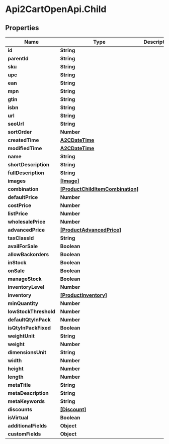 # Api2CartOpenApi.Child

## Properties

Name | Type | Description | Notes
------------ | ------------- | ------------- | -------------
**id** | **String** |  | [optional] 
**parentId** | **String** |  | [optional] 
**sku** | **String** |  | [optional] 
**upc** | **String** |  | [optional] 
**ean** | **String** |  | [optional] 
**mpn** | **String** |  | [optional] 
**gtin** | **String** |  | [optional] 
**isbn** | **String** |  | [optional] 
**url** | **String** |  | [optional] 
**seoUrl** | **String** |  | [optional] 
**sortOrder** | **Number** |  | [optional] 
**createdTime** | [**A2CDateTime**](A2CDateTime.md) |  | [optional] 
**modifiedTime** | [**A2CDateTime**](A2CDateTime.md) |  | [optional] 
**name** | **String** |  | [optional] 
**shortDescription** | **String** |  | [optional] 
**fullDescription** | **String** |  | [optional] 
**images** | [**[Image]**](Image.md) |  | [optional] 
**combination** | [**[ProductChildItemCombination]**](ProductChildItemCombination.md) |  | [optional] 
**defaultPrice** | **Number** |  | [optional] 
**costPrice** | **Number** |  | [optional] 
**listPrice** | **Number** |  | [optional] 
**wholesalePrice** | **Number** |  | [optional] 
**advancedPrice** | [**[ProductAdvancedPrice]**](ProductAdvancedPrice.md) |  | [optional] 
**taxClassId** | **String** |  | [optional] 
**availForSale** | **Boolean** |  | [optional] 
**allowBackorders** | **Boolean** |  | [optional] 
**inStock** | **Boolean** |  | [optional] 
**onSale** | **Boolean** |  | [optional] 
**manageStock** | **Boolean** |  | [optional] 
**inventoryLevel** | **Number** |  | [optional] 
**inventory** | [**[ProductInventory]**](ProductInventory.md) |  | [optional] 
**minQuantity** | **Number** |  | [optional] 
**lowStockThreshold** | **Number** |  | [optional] 
**defaultQtyInPack** | **Number** |  | [optional] 
**isQtyInPackFixed** | **Boolean** |  | [optional] 
**weightUnit** | **String** |  | [optional] 
**weight** | **Number** |  | [optional] 
**dimensionsUnit** | **String** |  | [optional] 
**width** | **Number** |  | [optional] 
**height** | **Number** |  | [optional] 
**length** | **Number** |  | [optional] 
**metaTitle** | **String** |  | [optional] 
**metaDescription** | **String** |  | [optional] 
**metaKeywords** | **String** |  | [optional] 
**discounts** | [**[Discount]**](Discount.md) |  | [optional] 
**isVirtual** | **Boolean** |  | [optional] 
**additionalFields** | **Object** |  | [optional] 
**customFields** | **Object** |  | [optional] 


